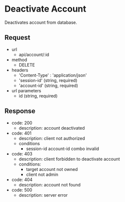 # Deactivate Account
Deactivates account from database.

## Request
- url
  - api/account/:id
- method
  - DELETE
- headers
  - 'Content-Type' : 'application/json'
  - 'session-id' (string, required)
  - 'account-id' (string, required)
- url parameters
  - id (string, required)

## Response
- code: 200
  - description: account deactivated
- code: 401
  - description: client not authorized
  - conditions
    - session-id account-id combo invalid
- code: 403
  - description: client forbidden to deactivate account
  - conditions:
    - target account not owned
    - client not admin
- code: 404
  - description: account not found
- code: 500
  - description: server error
